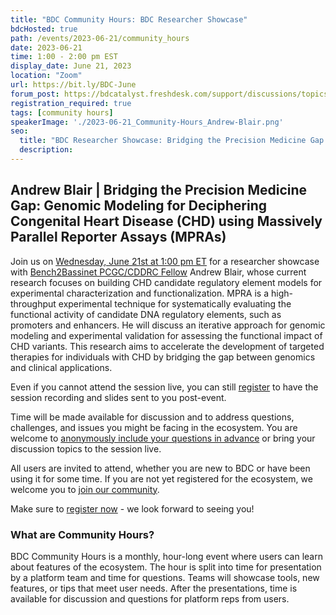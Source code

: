 ```yaml
---
title: "BDC Community Hours: BDC Researcher Showcase"
bdcHosted: true
path: /events/2023-06-21/community_hours
date: 2023-06-21
time: 1:00 - 2:00 pm EST
display_date: June 21, 2023
location: "Zoom"
url: https://bit.ly/BDC-June
forum_post: https://bdcatalyst.freshdesk.com/support/discussions/topics/60000407484
registration_required: true
tags: [community hours]
speakerImage: './2023-06-21_Community-Hours_Andrew-Blair.png'
seo:
  title: "BDC Researcher Showcase: Bridging the Precision Medicine Gap: Genomic Modeling for Deciphering Congenital Heart Disease (CHD) using Massively Parallel Reporter Assays (MPRAs)"
  description:
---
```

## Andrew Blair | Bridging the Precision Medicine Gap: Genomic Modeling for Deciphering Congenital Heart Disease (CHD) using Massively Parallel Reporter Assays (MPRAs)
Join us on [Wednesday, June 21st at 1:00 pm ET](https://bit.ly/BDC-June) for a researcher showcase with [Bench2Bassinet PCGC/CDDRC Fellow](https://benchtobassinet.com/?page_id=2600) Andrew Blair, whose current research focuses on building CHD candidate regulatory element models for experimental characterization and functionalization. MPRA is a high-throughput experimental technique for systematically evaluating the functional activity of candidate DNA regulatory elements, such as promoters and enhancers. He will discuss an iterative approach for genomic modeling and experimental validation for assessing the functional impact of CHD variants. This research aims to accelerate the development of targeted therapies for individuals with CHD by bridging the gap between genomics and clinical applications.

Even if you cannot attend the session live, you can still [register](http://bit.ly/BDC-June) to have the session recording and slides sent to you post-event.

Time will be made available for discussion and to address questions, challenges, and issues you might be facing in the ecosystem. You are welcome to [anonymously include your questions in advance](https://forms.gle/iPifJTM5q2eeKa7UA) or bring your discussion topics to the session live.

All users are invited to attend, whether you are new to BDC or have been using it for some time. If you are not yet registered for the ecosystem, we welcome you to [join our community](https://biodatacatalyst.nhlbi.nih.gov/contact/ecosystem/).

Make sure to [register now](http://bit.ly/BDC-June) - we look forward to seeing you!

### What are Community Hours?

BDC Community Hours is a monthly, hour-long event where users can learn about features of the ecosystem. The hour is split into time for presentation by a platform team and time for questions. Teams will showcase tools, new features, or tips that meet user needs. After the presentations, time is available for discussion and questions for platform reps from users.

